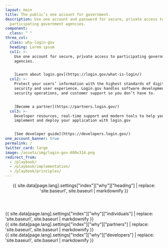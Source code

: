 ```yaml
---
layout: main
title: The public’s one account for government.
description: Use one account and password for secure, private access to
  participating government agencies.
component:
  class: " "
three_col:
  class: why-login-gov
  heading: Lorem ipsum
  col1: >-
    Use one account for secure, private access to participating government
    agencies.


    [Learn about login.gov](https://login.gov/what-is-login/)
  col2: >-
    Protect your users’ information with the highest standards of digital
    security and user experience. Login.gov handles software development,
    security operations, and customer support so you don’t have to.


    [Become a partner](https://partners.login.gov/)
  col3: >-
    Developer resources, real-time support and modern tools to help you
    implement and deploy your application with login.gov


    [See developer guide](https://developers.login.gov/)
one_account_banner: true
permalink: /
twitter_card: large
image: /assets/img/login-gov-600x314.png
redirect_from:
  - /playbook/
  - /playbook/implementation/
  - /playbook/principles/
---
```


<article class="container why-login-gov">
  <header class="intro">{{ site.data[page.lang].settings["index"]["why"]["heading"] | replace: 'site.baseurl', site.baseurl | markdownify }}</header>
  <div class="grid-row">
    <div class="tablet:grid-col">
      {{ site.data[page.lang].settings["index"]["why"]["individuals"] | replace: 'site.baseurl', site.baseurl | markdownify }}
    </div>
    <div class="tablet:grid-col">
      {{ site.data[page.lang].settings["index"]["why"]["partners"] | replace: 'site.baseurl', site.baseurl | markdownify }}
    </div>
    <div class="tablet:grid-col">
      {{ site.data[page.lang].settings["index"]["why"]["developers"] | replace: 'site.baseurl', site.baseurl | markdownify }}
    </div>
  </div>
</article>
